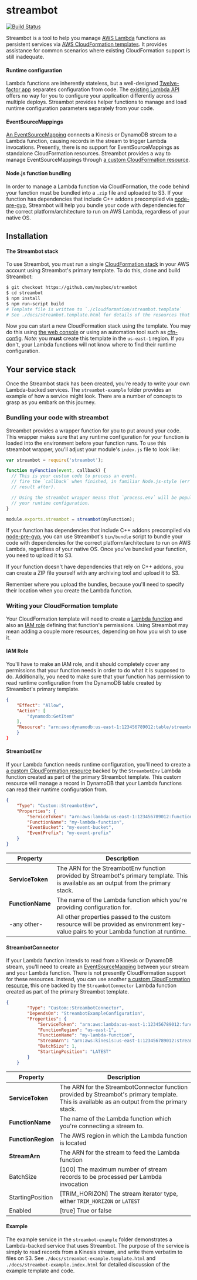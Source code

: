 # streambot

[![Build Status](https://travis-ci.org/mapbox/streambot.svg?branch=master)](https://travis-ci.org/mapbox/streambot)

Streambot is a tool to help you manage [AWS Lambda](http://aws.amazon.com/lambda/) functions as persistent services via [AWS CloudFormation templates](http://aws.amazon.com/cloudformation/). It provides assistance for common scenarios where existing CloudFormation support is still inadequate.

#### Runtime configuration

Lambda functions are inherently stateless, but a well-designed [Twelve-factor app](http://12factor.net/config) separates configuration from code. The [existing Lambda API](http://docs.aws.amazon.com/lambda/latest/dg/API_Reference.html) offers no way for you to configure your application differently across multiple deploys. Streambot provides helper functions to manage and load runtime configuration parameters separately from your code.

#### EventSourceMappings

[An EventSourceMapping](http://docs.aws.amazon.com/lambda/latest/dg/API_EventSourceMappingConfiguration.html) connects a Kinesis or DynamoDB stream to a Lambda function, causing records in the stream to trigger Lambda invocations. Presently, there is no support for EventSourceMappings as standalone CloudFormation resources. Streambot provides a way to manage EventSourceMappings through [a custom CloudFormation resource](http://docs.aws.amazon.com/AWSCloudFormation/latest/UserGuide/template-custom-resources.html).

#### Node.js function bundling

In order to manage a Lambda function via CloudFormation, the code behind your function must be bundled into a `.zip` file and uploaded to S3. If your function has dependencies that include C++ addons precompiled via [node-pre-gyp](https://github.com/mapbox/node-pre-gyp), Streambot will help you bundle your code with dependencies for the correct platform/architecture to run on AWS Lambda, regardless of your native OS.

## Installation

#### The Streambot stack

To use Streambot, you must run a single [CloudFormation stack](http://docs.aws.amazon.com/AWSCloudFormation/latest/UserGuide/stacks.html) in your AWS account using Streambot's primary template. To do this, clone and build Streambot:

```sh
$ git checkout https://github.com/mapbox/streambot
$ cd streambot
$ npm install
$ npm run-script build
# Template file is written to `./cloudformation/streambot.template`
# See ./docs/streambot.template.html for details of the resources that are created
```

Now you can start a new CloudFormation stack using the template. You may do this using [the web console](http://docs.aws.amazon.com/AWSCloudFormation/latest/UserGuide/cfn-console-create-stack.html) or using an automation tool such as [cfn-config](https://github.com/mapbox/cfn-config). *Note:* you **must** create this template in the `us-east-1` region. If you don't, your Lambda functions will not know where to find their runtime configuration.

## Your service stack

Once the Streambot stack has been created, you're ready to write your own Lambda-backed services. The `streambot-example` folder provides an example of how a service might look. There are a number of concepts to grasp as you embark on this journey.

### Bundling your code with streambot

Streambot provides a wrapper function for you to put around your code. This wrapper makes sure that any runtime configuration for your function is loaded into the environment before your function runs. To use this streambot wrapper, you'll adjust your module's `index.js` file to look like:

```js
var streambot = require('streambot');

function myFunction(event, callback) {
  // This is your custom code to process an event.
  // fire the `callback` when finished, in familiar Node.js-style (err first,
  // result after).

  // Using the streambot wrapper means that `process.env` will be populated with
  // your runtime configuration.
}

module.exports.streambot = streambot(myFunction);
```

If your function has dependencies that include C++ addons precompiled via [node-pre-gyp](https://github.com/mapbox/node-pre-gyp), you can use Streambot's `bin/bundle` script to bundle your code with dependencies for the correct platform/architecture to run on AWS Lambda, regardless of your native OS. Once you've bundled your function, you need to upload it to S3.

If your function doesn't have dependencies that rely on C++ addons, you can create a ZIP file yourself with any archiving
tool and upload it to S3.

Remember where you upload the bundles, because you'll need to specify their location when you create the Lambda function.

### Writing your CloudFormation template

Your CloudFormation template will need to create a [Lambda function](http://docs.aws.amazon.com/AWSCloudFormation/latest/UserGuide/aws-resource-lambda-function.html) and also an [IAM role](http://docs.aws.amazon.com/AWSCloudFormation/latest/UserGuide/aws-resource-iam-role.html) defining that function's permissions. Using Streambot may mean adding a couple more resources, depending on how you wish to use it.

#### IAM Role

You'll have to make an IAM role, and it should completely cover any permissions that your function needs in order to do what it is supposed to do. Additionally, you need to make sure that your function has permission to read runtime configuration from the DynamoDB table created by Streambot's primary template.

```json
{
    "Effect": "Allow",
    "Action": [
        "dynamodb:GetItem"
    ],
    "Resource": "arn:aws:dynamodb:us-east-1:123456789012:table/streambot-env*"
    }
}
```

#### StreambotEnv

If your Lambda function needs runtime configuration, you'll need to create a [a custom CloudFormation resource](http://docs.aws.amazon.com/AWSCloudFormation/latest/UserGuide/template-custom-resources.html) backed by the `StreambotEnv` Lambda function created as part of the primary Streambot template. This custom resource will manage a record in DynamoDB that your Lambda functions can read their runtime configuration from.

```json
{
    "Type": "Custom::StreambotEnv",
    "Properties": {
        "ServiceToken": "arn:aws:lambda:us-east-1:123456789012:function:StreambotEnvFunction",
        "FunctionName": "my-lambda-function",
        "EventBucket": "my-event-bucket",
        "EventPrefix": "my-event-prefix"
    }
}
```

Property | Description
--- | ---
**ServiceToken** | The ARN for the StreambotEnv function provided by Streambot's primary template. This is available as an output from the primary stack.
**FunctionName** | The name of the Lambda function which you're providing configuration for.
-any other- | All other properties passed to the custom resource will be provided as environment key-value pairs to your Lambda function at runtime.

#### StreambotConnector

If your Lambda function intends to read from a Kinesis or DynamoDB stream, you'll need to create an [EventSourceMapping](http://docs.aws.amazon.com/lambda/latest/dg/API_EventSourceMappingConfiguration.html) between your stream and your Lambda function. There is not presently CloudFormation support for these resources. Instead, you can use another [a custom CloudFormation resource](http://docs.aws.amazon.com/AWSCloudFormation/latest/UserGuide/template-custom-resources.html), this one backed by the `StreambotConnector` Lambda function created as part of the primary Streambot template.

```json
{
        "Type": "Custom::StreambotConnector",
        "DependsOn": "StreambotExampleConfiguration",
        "Properties": {
            "ServiceToken": "arn:aws:lambda:us-east-1:123456789012:function:StreambotConnectorFunction",
            "FunctionRegion": "us-east-1",
            "FunctionName": "my-lambda-function",
            "StreamArn": "arn:aws:kinesis:us-east-1:123456789012:stream/my-kinesis-stream",
            "BatchSize": 1,
            "StartingPosition": "LATEST"
        }
    }
```

Property | Description
--- | ---
**ServiceToken** | The ARN for the StreambotConnector function provided by Streambot's primary template. This is available as an output from the primary stack.
**FunctionName** | The name of the Lambda function which you're connecting a stream to.
**FunctionRegion** | The AWS region in which the Lambda function is located
**StreamArn** | The ARN for the stream to feed the Lambda function
BatchSize | [100] The maximum number of stream records to be processed per Lambda invocation
StartingPosition | [TRIM_HORIZON] The stream iterator type, either `TRIM_HORIZON` or `LATEST`
Enabled | [true] True or false

#### Example

The example service in the `streambot-example` folder demonstrates a Lambda-backed service that uses Streambot. The purpose of the service is simply to read records from a Kinesis stream, and write them verbatim to files on S3. See `./docs/streambot-example.template.html` and `./docs/streambot-example.index.html` for detailed discussion of the example template and code.
